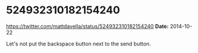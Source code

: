 # 524932310182154240
https://twitter.com/mattdavella/status/524932310182154240
**Date:** 2014-10-22

Let's not put the backspace button next to the send button.
